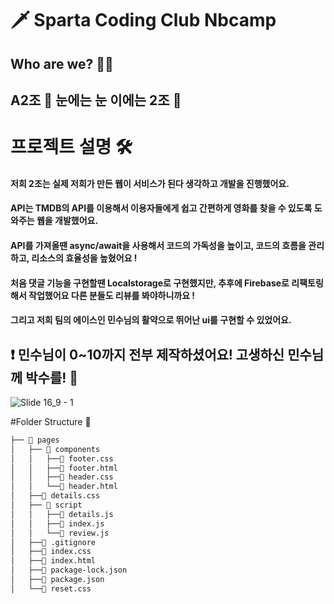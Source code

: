 🗡️ Sparta Coding Club Nbcamp
=========================
## Who are we? 🤷‍♂️
## A2조 👀 눈에는 눈 이에는 2조 🤞

# 프로젝트 설명 🛠️
#### 저희 2조는 실제 저희가 만든 웹이 서비스가 된다 생각하고 개발을 진행했어요.
#### API는 TMDB의 API를 이용해서 이용자들에게 쉽고 간편하게 영화를 찾을 수 있도록 도와주는 웹을 개발했어요.
#### API를 가져올땐 async/await을 사용해서 코드의 가독성을 높이고, 코드의 흐름을 관리하고, 리소스의 효율성을 높혔어요 !
#### 처음 댓글 기능을 구현할땐 Localstorage로 구현했지만, 추후에 Firebase로 리팩토링해서 작업했어요 다른 분들도 리뷰를 봐야하니까요 !
#### 그리고 저희 팀의 에이스인 민수님의 활약으로 뛰어난 ui를 구현할 수 있었어요.

## ❗️ 민수님이 0~10까지 전부 제작하셨어요! 고생하신 민수님께 박수를! 👏
![Slide 16_9 - 1](https://github.com/Just0neMoment/nbcampA2Team/assets/120879419/f3efdf50-1847-433d-8073-5e63da529c92)

#Folder Structure 📂
```bash
├── 📂 pages
│   ├── 📂 components
│   │   ├──📄 footer.css
│   │   ├──📄 footer.html
│   │   ├──📄 header.css
│   │   └──📄 header.html
│   ├──📄 details.css
│   ├── 📂 script
│   │   ├──📄 details.js
│   │   ├──📄 index.js
│   │   └──📄 review.js
│   ├──📄 .gitignore
│   ├──📄 index.css
│   ├──📄 index.html
│   ├──📄 package-lock.json
│   ├──📄 package.json
│   └──📄 reset.css

```
